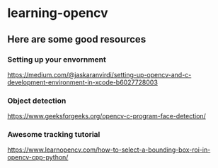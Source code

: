 # learning-opencv
## Here are some good resources
### Setting up your envornment
https://medium.com/@jaskaranvirdi/setting-up-opencv-and-c-development-environment-in-xcode-b6027728003
### Object detection
https://www.geeksforgeeks.org/opencv-c-program-face-detection/
### Awesome tracking tutorial
https://www.learnopencv.com/how-to-select-a-bounding-box-roi-in-opencv-cpp-python/
